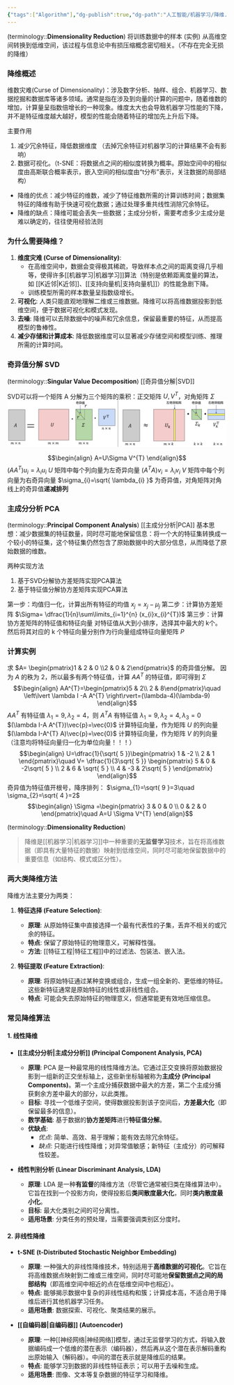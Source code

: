 ```yaml
---
{"tags":["Algorithm"],"dg-publish":true,"dg-path":"人工智能/机器学习/降维.md","permalink":"/人工智能/机器学习/降维/","dgPassFrontmatter":true,"noteIcon":"","created":"2025-08-28T21:52:03.825+08:00","updated":"2025-08-28T21:53:13.861+08:00"}
---
```



(terminology::**Dimensionality Reduction**)
将训练数据中的样本 (实例) 从高维空间转换到低维空间，该过程与信息论中有损压缩概念密切相关。（不存在完全无损的降维）
### 降维概述
维数灾难(Curse of Dimensionality)：涉及数字分析、抽样、组合、机器学习、数据挖掘和数据库等诸多领域。通常是指在涉及到向量的计算的问题中，随着维数的增加，计算量呈指数倍增长的一种现象。维度太大也会导致机器学习性能的下降，并不是特征维度越大越好，模型的性能会随着特征的增加先上升后下降。

主要作用
1. 减少冗余特征，降低数据维度 （去掉冗余特征对机器学习的计算结果不会有影响）
2. 数据可视化。（t-SNE：将数据点之间的相似度转换为概率。原始空间中的相似度由高斯联合概率表示，嵌入空间的相似度由“t分布”表示，关注数据的局部结构）

- 降维的优点：减少特征的维数，减少了特征维数所需的计算训练时间；数据集特征的降维有助于快速可视化数据；通过处理多重共线性消除冗余特征。
- 降维的缺点：降维可能会丢失一些数据；主成分分析，需要考虑多少主成分是难以确定的，往往使用经验法则
### 为什么需要降维？

1.  **维度灾难 (Curse of Dimensionality)**:
    -   在高维空间中，数据会变得极其稀疏，导致样本点之间的距离变得几乎相等，使得许多[[机器学习\|机器学习]]算法（特别是依赖距离度量的算法，如 [[K近邻\|K近邻]]、[[支持向量机\|支持向量机]]）的性能急剧下降。
    -   训练模型所需的样本数量呈指数级增长。
2.  **可视化**: 人类只能直观地理解二维或三维数据。降维可以将高维数据投影到低维空间，便于数据可视化和模式发现。
3.  **去噪**: 降维可以去除数据中的噪声和冗余信息，保留最重要的特征，从而提高模型的鲁棒性。
4.  **减少存储和计算成本**: 降低数据维度可以显著减少存储空间和模型训练、推理所需的计算时间。

### 奇异值分解 SVD 
(terminology::**Singular Value Decomposition**)  [[奇异值分解\|SVD]]

SVD可以将一个矩阵 A 分解为三个矩阵的乘积：正交矩阵 $U,V^{T}$，对角矩阵 $\Sigma$
![Pasted image 20241226230057.png](../img/user/Functional%20files/Photo%20Resources/Pasted%20image%2020241226230057.png)

$$\begin{align}
A=U\Sigma V^{T}
\end{align}$$
$(AA^{T})u_{i}=\lambda_{i}u_{i}$   $U$ 矩阵中每个列向量为左奇异向量
$(A^{T}A)v_{i}=\lambda_{i}v_{i}$   $V$ 矩阵中每个列向量为右奇异向量
$\sigma_{i}=\sqrt{ \lambda_{i} }$    为奇异值，对角矩阵对角线上的奇异值**递减排列**
### 主成分分析 PCA  
(terminology::**Principal Component Analysis**)  [[主成分分析\|PCA]]
基本思想：减少数据集的特征数量，同时尽可能地保留信息：将一个大的特征集转换成一个较小的特征集，这个特征集仍然包含了原始数据中的大部分信息，从而降低了原始数据的维数。

两种实现方法 
1. 基于SVD分解协方差矩阵实现PCA算法 
2. 基于特征值分解协方差矩阵实现PCA算法

第一步：均值归一化，计算出所有特征的均值 $x_{j}=x_{j}-\mu_{j}$
第二步：计算协方差矩阵 $\Sigma= \dfrac{1}{n}\sum\limits_{i=1}^{n} (x_{i}x_{i}^{T})$
第三步：计算协方差矩阵的特征值和特征向量
对特征值从大到小排序，选择其中最大的 k个。然后将其对应的 k 个特征向量分别作为行向量组成特征向量矩阵 $P$


### 计算实例
求 $A= \begin{pmatrix}1 & 2 & 0 \\2 & 0 & 2\end{pmatrix}$ 的奇异值分解。
因为 $A$ 的秩为 2，所以最多有两个特征值，计算 $A A^{T}$ 的特征值，即可得到 $\Sigma$
$$\begin{align}
AA^{T}=\begin{pmatrix}5 & 2\\ 2 & 8\end{pmatrix}\quad \left\lvert  \lambda I -A A^{T} \right\rvert=(\lambda-4)(\lambda-9)
\end{align}$$
$A A^{T}$ 有特征值 $\lambda_{1}=9,\lambda_{2}=4$，则 $A^{T} A$ 有特征值 $\lambda_{1}=9,\lambda_{2}=4,\lambda_{3}=0$
$(\lambda I-A A^{T})\vec{p}=\vec{0}$   计算特征向量，作为矩阵 $U$ 的列向量
$(\lambda I-A^{T} A)\vec{p}=\vec{0}$   计算特征向量，作为矩阵 $V$ 的列向量  
（注意均将特征向量归一化为单位向量！！！）
$$\begin{align}
U=\dfrac{1}{\sqrt{ 5 }}\begin{pmatrix}
1 & -2 \\
2 & 1
\end{pmatrix}\quad  V= \dfrac{1}{3\sqrt{ 5 }} \begin{pmatrix}
 5 & 0 & -2\sqrt{ 5 } \\
2 & 6 & \sqrt{ 5 } \\
4 & -3  & 2\sqrt{ 5 }
\end{pmatrix}
\end{align}$$
奇异值为特征值开根号，降序排列： $\sigma_{1}=\sqrt{ 9 }=3\quad \sigma_{2}=\sqrt{ 4 }=2$   
$$\begin{align}
\Sigma =\begin{pmatrix}
3 & 0 & 0 \\ 0 & 2 & 0
\end{pmatrix}\quad  A=U \Sigma V^{T}
\end{align}$$





(terminology::**Dimensionality Reduction**)
> 降维是[[机器学习\|机器学习]]中一种重要的**无监督学习**技术，旨在将高维数据（即具有大量特征的数据）映射到低维空间，同时尽可能地保留数据中的重要信息（如结构、模式或区分性）。



### 两大类降维方法

降维方法主要分为两类：

1.  **特征选择 (Feature Selection)**:
    -   **原理**: 从原始特征集中直接选择一个最有代表性的子集，丢弃不相关的或冗余的特征。
    -   **特点**: 保留了原始特征的物理意义，可解释性强。
    - **方法**: [[特征工程\|特征工程]]中的过滤法、包装法、嵌入法。

2.  **特征提取 (Feature Extraction)**:
    -   **原理**: 将原始特征通过某种变换或组合，生成一组全新的、更低维的特征。这些新特征通常是原始特征的线性或非线性组合。
    -   **特点**: 可能会失去原始特征的物理意义，但通常能更有效地压缩信息。

### 常见降维算法

#### 1. 线性降维
-   **[[主成分分析\|主成分分析]] (Principal Component Analysis, PCA)**
    - **原理**: PCA 是一种最常用的线性降维方法。它通过正交变换将原始数据投影到一组新的正交坐标轴上，这些新坐标轴被称为**主成分 (Principal Components)**。第一个主成分捕获数据中最大的方差，第二个主成分捕获剩余方差中最大的部分，以此类推。
    - **目标**: 寻找一个低维子空间，使得数据投影到该子空间后，**方差最大化**（即保留最多的信息）。
    - **数学基础**: 基于数据的**协方差矩阵**进行**特征值分解**。
    - **优缺点**: 
        - *优点*: 简单、高效、易于理解；能有效去除冗余特征。
        - *缺点*: 只能进行线性降维；对异常值敏感；新特征（主成分）的可解释性较差。

-   **线性判别分析 (Linear Discriminant Analysis, LDA)**
    - **原理**: LDA 是一种**有监督**的降维方法（尽管它通常被归类在降维算法中）。它旨在找到一个投影方向，使得投影后**类间散度最大化**，同时**类内散度最小化**。
    - **目标**: 最大化类别之间的可分离性。
    - **适用场景**: 分类任务的预处理，当需要强调类别区分度时。

#### 2. 非线性降维
-   **t-SNE (t-Distributed Stochastic Neighbor Embedding)**
    - **原理**: 一种强大的非线性降维技术，特别适用于**高维数据的可视化**。它旨在将高维数据点映射到二维或三维空间，同时尽可能地**保留数据点之间的局部结构**（即高维空间中相近的点在低维空间中也相近）。
    - **特点**: 能够揭示数据中复杂的非线性结构和簇；计算成本高，不适合用于降维后进行其他机器学习任务。
    - **适用场景**: 数据探索、可视化、聚类结果的展示。

-   **[[自编码器\|自编码器]] (Autoencoder)**
    - **原理**: 一种[[神经网络\|神经网络]]模型，通过无监督学习的方式，将输入数据编码成一个低维的潜在表示（编码器），然后再从这个潜在表示解码重构出原始输入（解码器）。中间的潜在表示就是降维后的结果。
    - **特点**: 能够学习到数据的非线性特征表示；可以用于去噪和生成。
    - **适用场景**: 图像、文本等复杂数据的特征学习和降维。



